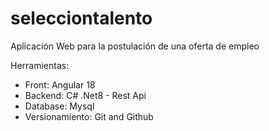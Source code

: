 # selecciontalento
Aplicación Web para la postulación de una oferta de empleo

Herramientas: 
- Front: Angular 18
- Backend: C# .Net8 - Rest Api
- Database: Mysql
- Versionamiento: Git and Github
